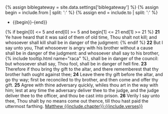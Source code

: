 {% assign biblegateway = site.data.settings['biblegateway'] %}
{% assign begin = include.from | split: ':' %}
{% assign end = include.to | split: ':' %}
* {{begin}}-{end}}
>
{% if begin[0] <= 5 and end[0] >= 5 and begin[1] <= 21 end[1] >= 21 %}
**21** Ye have heard that it was said of them of old time, Thou shalt not kill; and whosoever shall kill shall be in danger of the judgment:
{% endif %}
**22** But I say unto you, That whosoever is angry with his brother without a cause shall be in danger of the judgment: and whosoever shall say to his brother, {% include tooltip.html name="raca" %}, shall be in danger of the council: but whosoever shall say, Thou fool, shall be in danger of hell fire.
**23** Therefore if thou bring thy gift to the altar, and there rememberest that thy brother hath ought against thee;
**24** Leave there thy gift before the altar, and go thy way; first be reconciled to thy brother, and then come and offer thy gift.
**25** Agree with thine adversary quickly, whiles thou art in the way with him; lest at any time the adversary deliver thee to the judge, and the judge deliver thee to the officer, and thou be cast into prison.
**26** Verily I say unto thee, Thou shalt by no means come out thence, till thou hast paid the uttermost farthing.
[Matthew {{include.chapter}}:{{include.verses}}]({{biblegateway}}Matthew+{{chapter}}:{{verse[0]}}-{{verse[1]}})
